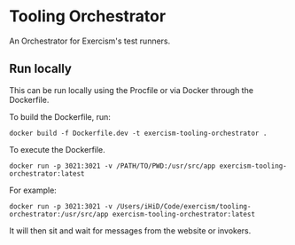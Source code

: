 # Tooling Orchestrator

An Orchestrator for Exercism's test runners.

## Run locally

This can be run locally using the Procfile or via Docker through the Dockerfile.

To build the Dockerfile, run:
```
docker build -f Dockerfile.dev -t exercism-tooling-orchestrator .
```

To execute the Dockerfile.
```
docker run -p 3021:3021 -v /PATH/TO/PWD:/usr/src/app exercism-tooling-orchestrator:latest
```

For example:
```
docker run -p 3021:3021 -v /Users/iHiD/Code/exercism/tooling-orchestrator:/usr/src/app exercism-tooling-orchestrator:latest
```

It will then sit and wait for messages from the website or invokers.
